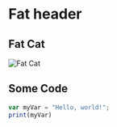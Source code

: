 # Fat header

## Fat Cat
![Fat Cat](https://cdn.shopify.com/s/files/1/0588/4615/0730/files/4131_ext_06_0.jpg?v=1709119194?v=1629772601)

## Some Code
``` javascript
var myVar = "Hello, world!";
print(myVar)
```
